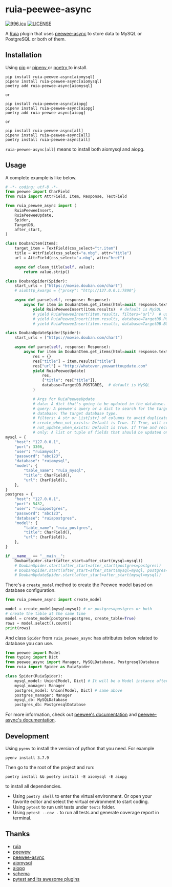 # ruia-peewee-async
[![996.icu](https://img.shields.io/badge/link-996.icu-red.svg)](https://996.icu)
[![LICENSE](https://img.shields.io/badge/license-Anti%20996-blue.svg)](https://github.com/996icu/996.ICU/blob/master/LICENSE)

A [Ruia](https://github.com/howie6879/ruia) plugin that uses [peewee-async](https://github.com/05bit/peewee-async) to store data to MySQL or PostgreSQL or both of them.


## Installation

Using [pip](https://pip.pypa.io/en/stable/) or [ pipenv ](https://pipenv.pypa.io/en/latest/) or [ poetry ](https://python-poetry.org/) to install.

```shell
pip install ruia-peewee-async[aiomysql]
pipenv install ruia-peewee-async[aiomysql]
poetry add ruia-peewee-async[aiomysql]

or

pip install ruia-peewee-async[aiopg]
pipenv install ruia-peewee-async[aiopg]
poetry add ruia-peewee-async[aiopg]

or

pip install ruia-peewee-async[all]
pipenv install ruia-peewee-async[all]
poetry install ruia-peewee-async[all]
```
`ruia-peewee-async[all]` means to install both aiomysql and aiopg.

## Usage

A complete example is like below.
```python
# -*- coding: utf-8 -*-
from peewee import CharField
from ruia import AttrField, Item, Response, TextField

from ruia_peewee_async import (
    RuiaPeeweeInsert,
    RuiaPeeweeUpdate,
    Spider,
    TargetDB,
    after_start,
)

class DoubanItem(Item):
    target_item = TextField(css_select="tr.item")
    title = AttrField(css_select="a.nbg", attr="title")
    url = AttrField(css_select="a.nbg", attr="href")

    async def clean_title(self, value):
        return value.strip()

class DoubanSpider(Spider):
    start_urls = ["https://movie.douban.com/chart"]
    # aiohttp_kwargs = {"proxy": "http://127.0.0.1:7890"}

    async def parse(self, response: Response):
        async for item in DoubanItem.get_items(html=await response.text()):
            yield RuiaPeeweeInsert(item.results)  # default is MySQL
            # yield RuiaPeeweeInsert(item.results, filters="url")  # use url field(column) to deduplicate, avoid unnecessary insert query executed.
            # yield RuiaPeeweeInsert(item.results, database=TargetDB.POSTGRES) # save to Postgresql
            # yield RuiaPeeweeInsert(item.results, database=TargetDB.BOTH) # save to both MySQL and Postgresql

class DoubanUpdateSpider(Spider):
    start_urls = ["https://movie.douban.com/chart"]

    async def parse(self, response: Response):
        async for item in DoubanItem.get_items(html=await response.text()):
            res = {}
            res["title"] = item.results["title"]
            res["url"] = "http://whatever.youwanttoupdate.com"
            yield RuiaPeeweeUpdate(
                res,
                {"title": res["title"]},
                database=TargetDB.POSTGRES,  # default is MySQL
            )

            # Args for RuiaPeeweeUpdate
            # data: A dict that's going to be updated in the database.
            # query: A peewee's query or a dict to search for the target data in database.
            # database: The target database type.
            # filters: A str or List[str] of columns to avoid duplicate data and avoid unnecessary query execute.
            # create_when_not_exists: Default is True. If True, will create a record when query can't get the record.
            # not_update_when_exists: Default is True. If True and record exists, won't update data to the records.
            # only: A list or tuple of fields that should be updated only.
mysql = {
    "host": "127.0.0.1",
    "port": 3306,
    "user": "ruiamysql",
    "password": "abc123",
    "database": "ruiamysql",
    "model": {
        "table_name": "ruia_mysql",
        "title": CharField(),
        "url": CharField(),
    },
}
postgres = {
    "host": "127.0.0.1",
    "port": 5432,
    "user": "ruiapostgres",
    "password": "abc123",
    "database": "ruiapostgres",
    "model": {
        "table_name": "ruia_postgres",
        "title": CharField(),
        "url": CharField(),
    },
}

if __name__ == "__main__":
    DoubanSpider.start(after_start=after_start(mysql=mysql))
    # DoubanSpider.start(after_start=after_start(postgres=postgres))
    # DoubanSpider.start(after_start=after_start(mysql=mysql, postgres=postgres))
    # DoubanUpdateSpider.start(after_start=after_start(mysql=mysql))
```

There's a `create_model` method to create the Peewee model based on database configuration.
```python
from ruia_peewee_async import create_model

model = create_model(mysql=mysql) # or postgres=postgres or both
# create the table at the same time
model = create_mode(postgres=postgres, create_table=True)
rows = model.select().count()
print(rows)
```

And class `Spider` from `ruia_peewee_async` has attributes below related to database you can use.
```python
from peewee import Model
from typing import Dict
from peewee_async import Manager, MySQLDatabase, PostgresqlDatabase
from ruia import Spider as RuiaSpider

class Spider(RuiaSpider):
    mysql_model: Union[Model, Dict] # It will be a Model instance after spider started.
    mysql_manager: Manager
    postgres_model: Union[Model, Dict] # same above
    postgres_manager: Manager
    mysql_db: MySQLDatabase
    postgres_db: PostgresqlDatabase
```
For more information, check out [peewee's documentation](http://docs.peewee-orm.com/en/latest/) and [peewee-async's documentation](https://peewee-async.readthedocs.io/en/latest/).

## Development
Using `pyenv` to install the version of python that you need.
For example
```shell
pyenv install 3.7.9
```
Then go to the root of the project and run:
```shell
poetry install && poetry install -E aiomysql -E aiopg
```
to install all dependencies.

- Using `poetry shell` to enter the virtual environment.
  Or open your favorite editor and select the virtual environment to start coding.
- Using `pytest` to run unit tests under `tests` folder.
- Using `pytest --cov .` to run all tests and generate coverage report in terminal.

## Thanks
- [ruia](https://github.com/howie6879/ruia)
- [peewew](https://github.com/coleifer/peewee)
- [peewee-async](https://github.com/05bit/peewee-async)
- [aiomysql](https://github.com/aio-libs/aiomysql)
- [aiopg](https://github.com/aio-libs/aiopg)
- [schema](https://github.com/keleshev/schema)
- [pytest and its awesome plugins](https://github.com/pytest-dev/pytest)
